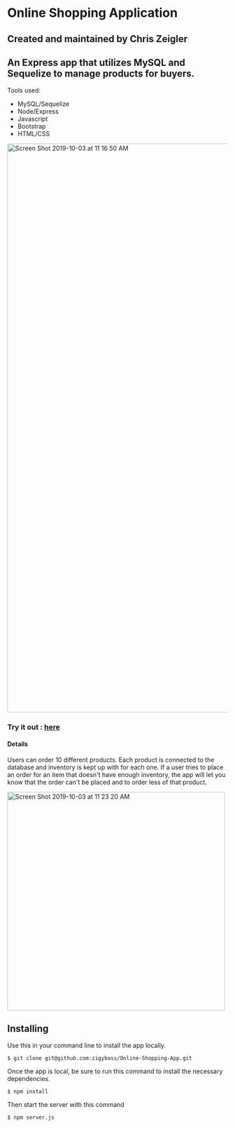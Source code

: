 # Online Shopping Application

## Created and maintained by Chris Zeigler
## An Express app that utilizes MySQL and Sequelize to manage products for buyers. 

Tools used: 
* MySQL/Sequelize
* Node/Express
* Javascript
* Bootstrap
* HTML/CSS

<img width="1297" alt="Screen Shot 2019-10-03 at 11 16 50 AM" src="https://user-images.githubusercontent.com/50716272/66140864-d9b53300-e5d0-11e9-91b7-185a93182994.png">

### Try it out : [here](https://tranquil-dawn-00256.herokuapp.com)


#### Details
Users can order 10 different products. Each product is connected to the database and inventory is kept up with for each one. If a user tries to place an order for an item that doesn't have enough inventory, the app will let you know that the order can't be placed and to order less of that product.


<img width="498" alt="Screen Shot 2019-10-03 at 11 23 20 AM" src="https://user-images.githubusercontent.com/50716272/66140827-c5713600-e5d0-11e9-9424-9c336849cbac.png">


## Installing

Use this in your command line to install the app locally.
```
$ git clone git@github.com:zigybass/Online-Shopping-App.git
```
Once the app is local, be sure to run this command to install the necessary dependencies.
```
$ npm install
```
Then start the server with this command 
```
$ npm server.js
```
